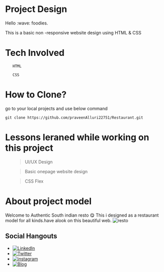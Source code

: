 # Project Design 
<p>Hello :wave: foodies.

This is a basic non -responsive website design using HTML & CSS
</p>

# Tech Involved
<ul>

`HTML`

`CSS`
</ul> 

# How to Clone?

<p> go to your local projects and use below command </p>

 ``` git clone https://github.com/praveenAlluri22751/Restaurant.git ```


# Lessons leraned while working on this project

<ul>

>UI/UX Design

>Basic onepage website design

>CSS Flex
</ul> 

# About project model
Welcome to Authentic South indian resto :yum:
This i designed as a restaurant model for all kinds.have alook on this beautiful web.
![resto](./thumbnail.png)


## Social Hangouts
- [![LinkedIn](https://img.shields.io/badge/linkedin-%230077B5.svg?style=for-the-badge&logo=linkedin&logoColor=white)](https://www.linkedin.com/in/praveen-alluri-b31962117/)
- [![Twitter](https://badgen.net/badge/icon/twitter?icon=twitter&label)](https://twitter.com/Ugra1)
- [![instagram](https://img.shields.io/badge/Instagram-0A66C2?style=for-the-badge&logo=instagram&logoColor=white)](https://www.instagram.com/ipa22751/)
- [![Blog](https://img.shields.io/badge/Blog-FF5722?style=for-the-badge&logo=blogger&logoColor=white)](https://theyellowmultiverse.com/)

